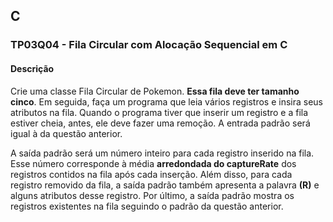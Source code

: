 ## C
### TP03Q04 - Fila Circular com Alocação Sequencial em C
#### Descrição

Crie uma classe Fila Circular de Pokemon. **Essa fila deve ter tamanho cinco**. Em seguida, faça um programa que leia vários registros e insira seus atributos na fila. Quando o programa tiver que inserir um registro e a fila estiver cheia, antes, ele deve fazer uma remoção. A entrada padrão será igual à da questão anterior.


A saída padrão será um número inteiro para cada registro inserido na fila. Esse número corresponde à média **arredondada do captureRate** dos registros contidos na fila após cada inserção. Além disso, para cada registro removido da fila, a saída padrão também apresenta a palavra **(R)** e alguns atributos desse registro. Por último, a saída padrão mostra os registros existentes na fila seguindo o padrão da questão anterior.